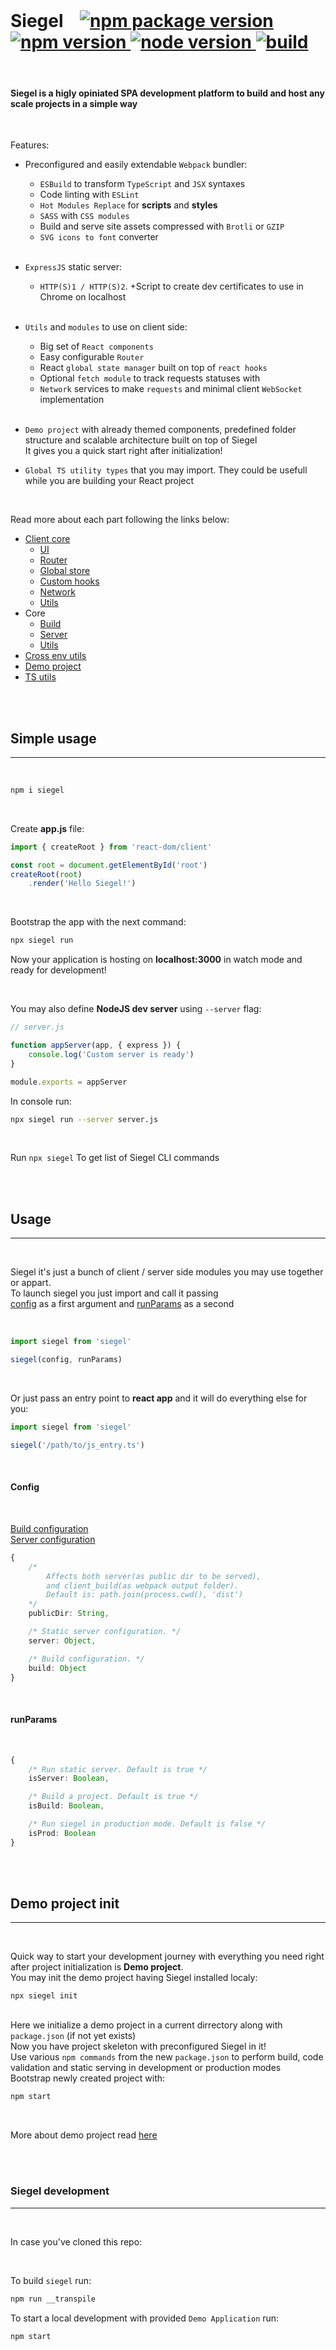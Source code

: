 <br />
<h1>
Siegel&nbsp;&nbsp;&nbsp;

<a href='https://badge.fury.io/js/siegel' target='_blank'>
    <img src='https://badge.fury.io/js/siegel.svg' alt='npm package version' />
</a>

<a href=''>
    <img src='https://img.shields.io/badge/npm%20v-%3E%3D%207-brightgreen' alt='npm version' />
</a>

<a href=''>
    <img src='https://img.shields.io/badge/node%20v-%3E%3D%2016-brightgreen' alt='node version' />
</a>

<a href=''>
    <img src='https://github.com/cybercookie/siegel/workflows/build/badge.svg' alt='build' />
</a>
</h1>

<br />

#### Siegel is a higly opiniated SPA development platform to build and host any scale projects in a simple way

<br />

Features:
- Preconfigured and easily extendable `Webpack` bundler:
    - `ESBuild` to transform `TypeScript` and `JSX` syntaxes
    - Code linting with `ESLint`
    - `Hot Modules Replace` for **scripts** and **styles**
    - `SASS` with `CSS modules`
    - Build and serve site assets compressed with `Brotli` or `GZIP`
    - `SVG icons to font` converter<br /><br />

- `ExpressJS` static server:
    - `HTTP(S)1 / HTTP(S)2`. +Script to create dev certificates to use in Chrome on localhost<br /><br />

- `Utils` and `modules` to use on client side:
    - Big set of `React components`
    - Easy configurable `Router`
    - React `global state manager` built on top of `react hooks`
    - Optional `fetch module` to track requests statuses with
    - `Network` services to make `requests` and minimal client `WebSocket` implementation<br /><br />

- `Demo project` with already themed components, predefined folder structure and scalable architecture built on top of Siegel<br />
    It gives you a quick start right after initialization!

- `Global TS utility types` that you may import. They could be usefull while you are building your React project

<br />

Read more about each part following the links below:
- [Client core](https://github.com/CyberCookie/siegel/tree/master/client_core)
    - [UI](https://github.com/CyberCookie/siegel/tree/master/client_core/ui)
    - [Router](https://github.com/CyberCookie/siegel/tree/master/client_core/router)
    - [Global store](https://github.com/CyberCookie/siegel/tree/master/client_core/store)
    - [Custom hooks](https://github.com/CyberCookie/siegel/tree/master/client_core/hooks)
    - [Network](https://github.com/CyberCookie/siegel/tree/master/client_core/network)
    - [Utils](https://github.com/CyberCookie/siegel/tree/master/client_core/utils)
- Core
    - [Build](https://github.com/CyberCookie/siegel/tree/master/core/client_build)
    - [Server](https://github.com/CyberCookie/siegel/tree/master/core/server)
    - [Utils](https://github.com/CyberCookie/siegel/tree/master/core/utils)
- [Cross env utils](https://github.com/CyberCookie/siegel/tree/master/common)
- [Demo project](https://github.com/CyberCookie/siegel/tree/master/demo_app)
- [TS utils](https://github.com/CyberCookie/siegel/tree/master/global.d.ts)

<br /><br />


## Simple usage

<hr /><br />

```sh
npm i siegel
```

<br />

Create **app.js** file:<br />

```ts
import { createRoot } from 'react-dom/client'

const root = document.getElementById('root')
createRoot(root)
    .render('Hello Siegel!')
```

<br />

Bootstrap the app with the next command:

```sh
npx siegel run
```

Now your application is hosting on **localhost:3000** in watch mode and ready for development!

<br />

You may also define **NodeJS dev server** using `--server` flag:


```ts
// server.js

function appServer(app, { express }) {
    console.log('Custom server is ready')
}

module.exports = appServer
```

In console run:

```sh
npx siegel run --server server.js 
```

<br />

Run `npx siegel` To get list of Siegel CLI commands

<br /><br />


## Usage

<hr /><br />

<p>
    Siegel it's just a bunch of client / server side modules you may use together or appart.<br />
    To launch siegel you just import and call it passing<br />
    <a href='#config'>config</a> as a first argument and <a href='#runParams'>runParams</a> as a second
</p><br />


```ts
import siegel from 'siegel'

siegel(config, runParams)
```


<br />

Or just pass an entry point to __react app__ and it will do everything else for you:

```ts
import siegel from 'siegel'

siegel('/path/to/js_entry.ts')
```


<br />

#### <a id='config'>Config</a>

<br />

[Build configuration](https://github.com/CyberCookie/siegel/tree/master/core/client_build)<br />
[Server configuration](https://github.com/CyberCookie/siegel/tree/master/core/server)

```ts
{   
    /*
        Affects both server(as public dir to be served),
        and client_build(as webpack output folder).
        Default is: path.join(process.cwd(), 'dist')
    */
    publicDir: String,

    /* Static server configuration. */
    server: Object,

    /* Build configuration. */
    build: Object
}
```

<br />

#### <a id='runParams'>runParams</a>

<br />

```ts
{   
    /* Run static server. Default is true */
    isServer: Boolean,

    /* Build a project. Default is true */
    isBuild: Boolean,

    /* Run siegel in production mode. Default is false */
    isProd: Boolean
}
```


<br /><br />

## Demo project init

<hr /><br />

Quick way to start your development journey with everything you need right after project initialization is __Demo project__.<br />
You may init the demo project having Siegel installed localy:<br />

`npx siegel init`<br /><br />


<!-- <br />

If you've installed Siegel globally then you should run:<br />

```sh
siegel init -g
```

> Keep in mind that Eslint is not working in projects initialized with `-g` flag so far.<br />

<br /><br /> -->

Here we initialize a demo project in a current dirrectory along with `package.json` (if not yet exists)<br />
Now you have project skeleton with preconfigured Siegel in it!<br />
Use various `npm commands` from the new `package.json` to perform build, code validation and static serving in development or production modes<br />
Bootstrap newly created project with:<br />

```sh
npm start
```


<br />

More about demo project read [here](https://github.com/CyberCookie/siegel/tree/master/demo_app)<br />


<br /><br />

### Siegel development

<hr /><br />

In case you've cloned this repo:

<br />

To build `siegel` run:

```sh
npm run __transpile
```

To start a local development with provided `Demo Application` run:

```sh
npm start
```